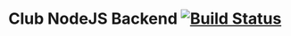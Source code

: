 # Club NodeJS Backend [![Build Status](https://travis-ci.org/aesthetiques/club-backend.svg?branch=master)](https://travis-ci.org/aesthetiques/club-backend)
